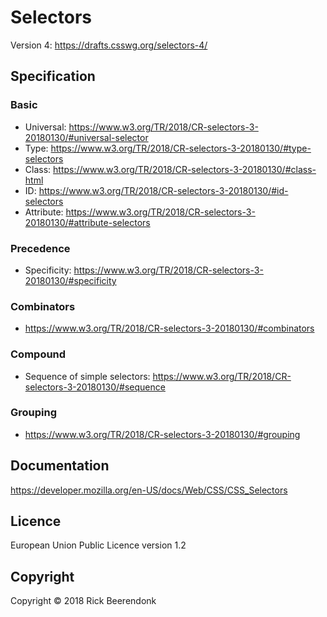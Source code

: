 # Selectors

Version 4: https://drafts.csswg.org/selectors-4/

## Specification

### Basic

- Universal: https://www.w3.org/TR/2018/CR-selectors-3-20180130/#universal-selector
- Type: https://www.w3.org/TR/2018/CR-selectors-3-20180130/#type-selectors
- Class: https://www.w3.org/TR/2018/CR-selectors-3-20180130/#class-html
- ID: https://www.w3.org/TR/2018/CR-selectors-3-20180130/#id-selectors
- Attribute: https://www.w3.org/TR/2018/CR-selectors-3-20180130/#attribute-selectors

### Precedence

- Specificity: https://www.w3.org/TR/2018/CR-selectors-3-20180130/#specificity

### Combinators

- https://www.w3.org/TR/2018/CR-selectors-3-20180130/#combinators

### Compound

- Sequence of simple selectors: https://www.w3.org/TR/2018/CR-selectors-3-20180130/#sequence

### Grouping

- https://www.w3.org/TR/2018/CR-selectors-3-20180130/#grouping

## Documentation

https://developer.mozilla.org/en-US/docs/Web/CSS/CSS_Selectors

## Licence

European Union Public Licence version 1.2

## Copyright

Copyright © 2018 Rick Beerendonk
